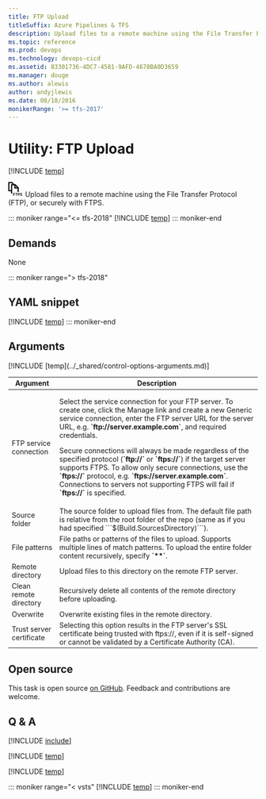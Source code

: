 ```yaml
---
title: FTP Upload
titleSuffix: Azure Pipelines & TFS
description: Upload files to a remote machine using the File Transfer Protocol (FTP), or securely with FTPS on Azure Pipelines and Team Foundation Server TFS
ms.topic: reference
ms.prod: devops
ms.technology: devops-cicd
ms.assetid: 83301736-4DC7-4581-9AFD-4678BA0D3659
ms.manager: douge
ms.author: alewis
author: andyjlewis
ms.date: 08/18/2016
monikerRange: '>= tfs-2017'
---
```


# Utility: FTP Upload

[!INCLUDE [temp](../../_shared/version-tfs-2017-rtm.md)]

![](_img/ftp-upload.png) Upload files to a remote machine using the File Transfer Protocol (FTP), or securely with FTPS.

::: moniker range="<= tfs-2018"
[!INCLUDE [temp](../../_shared/concept-rename-note.md)]
::: moniker-end

## Demands

None

::: moniker range="> tfs-2018"
## YAML snippet
[!INCLUDE [temp](../_shared/yaml/FtpUploadV1.md)]
::: moniker-end

## Arguments

<table>
<thead>
<tr>
<th>Argument</th>
<th>Description</th>
</tr>
</thead>
<tr>
<td>FTP service connection</td>
<td>
<p>Select the service connection for your FTP server.  To create one, click the Manage link and create a new Generic service connection, enter the FTP server URL for the server URL, e.g. <b>`ftp://server.example.com`</b>, and required credentials.<p>Secure connections will always be made regardless of the specified protocol (<b>`ftp://`</b> or <b>`ftps://`</b>) if the target server supports FTPS.  To allow only secure connections, use the <b>`ftps://`</b> protocol, e.g. <b>`ftps://server.example.com`</b>.  Connections to servers not supporting FTPS will fail if <b>`ftps://`</b> is specified.</p>
</td>
</tr>
<tr>
<td>Source folder</td>
<td>The source folder to upload files from. The default file path is relative from the root folder of the repo (same as if you had specified ```$(Build.SourcesDirectory)```).</td>
</tr>
<tr>
<td>File patterns</td>
<td>File paths or patterns of the files to upload.  Supports multiple lines of match patterns.  To upload the entire folder content recursively, specify <b>`**`</b>.</td>
</tr>
<tr>
<td>Remote directory</td>
<td>Upload files to this directory on the remote FTP server.</td>
</tr>
<tr>
<td>Clean remote directory</td>
<td>Recursively delete all contents of the remote directory before uploading.</td>
</tr>
<tr>
<td>Overwrite</td>
<td>Overwrite existing files in the remote directory.</td>
</tr>
<tr>
<td>Trust server certificate</td>
<td>Selecting this option results in the FTP server's SSL certificate being trusted with ftps://, even if it is self-signed or cannot be validated by a Certificate Authority (CA).</td>
</tr>
[!INCLUDE [temp](../_shared/control-options-arguments.md)]
</table>

## Open source

This task is open source [on GitHub](https://github.com/Microsoft/vsts-tasks). Feedback and contributions are welcome.

## Q & A

<!-- BEGINSECTION class="md-qanda" -->

[!INCLUDE [include](../_shared/qa-minimatch.md)]

[!INCLUDE [temp](../_shared/build-step-common-qa.md)]

[!INCLUDE [temp](../../_shared/qa-agents.md)]

::: moniker range="< vsts"
[!INCLUDE [temp](../../_shared/qa-versions.md)]
::: moniker-end

<!-- ENDSECTION -->
